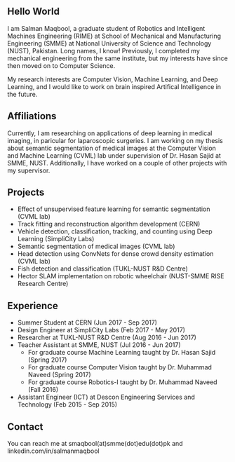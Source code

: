 ## Hello World

I am Salman Maqbool, a graduate student of Robotics and Intelligent Machines Engineering (RIME) at School of Mechanical and Manufacturing Engineering (SMME) at National University of Science and Technology (NUST), Pakistan. Long names, I know! Previously, I completed my mechanical engineering from the same institute, but my interests have since then moved on to Computer Science.

My research interests are Computer Vision, Machine Learning, and Deep Learning, and I would like to work on brain inspired Artifical Intelligence in the future.

## Affiliations

Currently, I am researching on applications of deep learning in medical imaging, in paricular for laparoscopic surgeries. I am working on my thesis about semantic segmentation of medical images at the Computer Vision and Machine Learning (CVML) lab under supervision of Dr. Hasan Sajid at SMME, NUST. Additionally, I have worked on a couple of other projects with my supervisor.

## Projects

- Effect of unsupervised feature learning for semantic segmentation (CVML lab)
- Track fitting and reconstruction algorithm development (CERN)
- Vehicle detection, classification, tracking, and counting using Deep Learning (SimpliCity Labs)
- Semantic segmentation of medical images (CVML lab)
- Head detection using ConvNets for dense crowd density estimation (CVML lab)
- Fish detection and classification (TUKL-NUST R&D Centre)
- Hector SLAM implementation on robotic wheelchair (NUST-SMME RISE Research Centre)

## Experience

- Summer Student at CERN (Jun 2017 - Sep 2017)
- Design Engineer at SimpliCity Labs (Feb 2017 - May 2017)
- Researcher at TUKL-NUST R&D Centre (Aug 2016 - Jun 2017)
- Teacher Assistant at SMME, NUST (Jul 2016 - Jun 2017)
  - For graduate course Machine Learning taught by Dr. Hasan Sajid (Spring 2017)
  - For graduate course Computer Vision taught by Dr. Muhammad Naveed (Spring 2017)
  - For graduate course Robotics-I taught by Dr. Muhammad Naveed (Fall 2016)
- Assistant Engineer (ICT) at Descon Engineering Services and Technology (Feb 2015 - Sep 2015)

## Contact

You can reach me at smaqbool(at)smme(dot)edu(dot)pk
and
linkedin.com/in/salmanmaqbool
